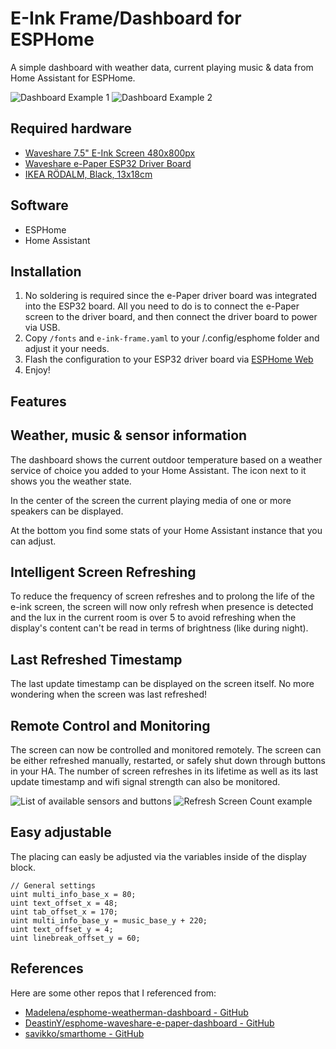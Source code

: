 # E-Ink Frame/Dashboard for ESPHome

A simple dashboard with weather data, current playing music & data from Home Assistant for ESPHome.

![Dashboard Example 1](https://github.com/user-attachments/assets/002c1605-2a43-46b6-b78e-b336aa5685a1)
![Dashboard Example 2](https://github.com/user-attachments/assets/d483e0ec-5a82-468d-98d3-7df261c97e6e)

## Required hardware

- [Waveshare 7.5" E-Ink Screen 480x800px](https://amzn.to/4k6oe8k)
- [Waveshare e-Paper ESP32 Driver Board](https://amzn.to/4lW8GWx)
- [IKEA RÖDALM, Black, 13x18cm](https://www.ikea.com/ch/de/p/roedalm-rahmen-schwarz-10548867/)

## Software
- ESPHome
- Home Assistant

## Installation

1. No soldering is required since the e-Paper driver board was integrated into the ESP32 board. All you need to do is to connect the e-Paper screen to the driver board, and then connect the driver board to power via USB.
1. Copy `/fonts` and `e-ink-frame.yaml` to your /.config/esphome folder and adjust it your needs.
1. Flash the configuration to your ESP32 driver board via [ESPHome Web](https://web.esphome.io/)
1. Enjoy!

## Features

## Weather, music & sensor information
The dashboard shows the current outdoor temperature based on a weather service of choice you added to your Home Assistant. The icon next to it shows you the weather state.

In the center of the screen the current playing media of one or more speakers can be displayed.

At the bottom you find some stats of your Home Assistant instance that you can adjust.

## Intelligent Screen Refreshing
To reduce the frequency of screen refreshes and to prolong the life of the e-ink screen, the screen will now only refresh when presence is detected and the lux in the current room is over 5 to avoid refreshing when the display's content can't be read in terms of brightness (like during night).

## Last Refreshed Timestamp
The last update timestamp can be displayed on the screen itself. No more wondering when the screen was last refreshed!

## Remote Control and Monitoring
The screen can now be controlled and monitored remotely. The screen can be either refreshed manually, restarted, or safely shut down through buttons in your HA. The number of screen refreshes in its lifetime as well as its last update timestamp and wifi signal strength can also be monitored.

![List of available sensors and buttons](https://github.com/user-attachments/assets/598bbd02-08ef-4e02-9cb2-ea2aa8206435)
![Refresh Screen Count example](https://github.com/user-attachments/assets/c87b3732-f07f-4b13-8dcf-361881b49c93)

## Easy adjustable
The placing can easly be adjusted via the variables inside of the display block.
```c+++
// General settings
uint multi_info_base_x = 80;
uint text_offset_x = 48;
uint tab_offset_x = 170;
uint multi_info_base_y = music_base_y + 220;
uint text_offset_y = 4;
uint linebreak_offset_y = 60;
```

## References

Here are some other repos that I referenced from:
- [Madelena/esphome-weatherman-dashboard - GitHub](https://github.com/Madelena/esphome-weatherman-dashboard)
- [DeastinY/esphome-waveshare-e-paper-dashboard - GitHub](https://github.com/DeastinY/esphome-waveshare-e-paper-dashboard)
- [savikko/smarthome - GitHub](https://github.com/savikko/smarthome)
